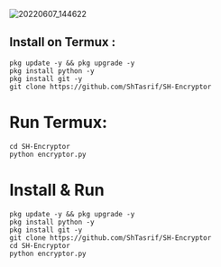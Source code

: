 ![20220607_144622](https://user-images.githubusercontent.com/85736436/172338254-c98e87a2-4d45-4c54-85ff-f0c816e95fc6.jpg)
## Install on Termux :
```
pkg update -y && pkg upgrade -y
pkg install python -y
pkg install git -y
git clone https://github.com/ShTasrif/SH-Encryptor
```

# Run Termux:
```
cd SH-Encryptor
python encryptor.py
```

# Install & Run
```
pkg update -y && pkg upgrade -y
pkg install python -y
pkg install git -y
git clone https://github.com/ShTasrif/SH-Encryptor
cd SH-Encryptor
python encryptor.py
```


